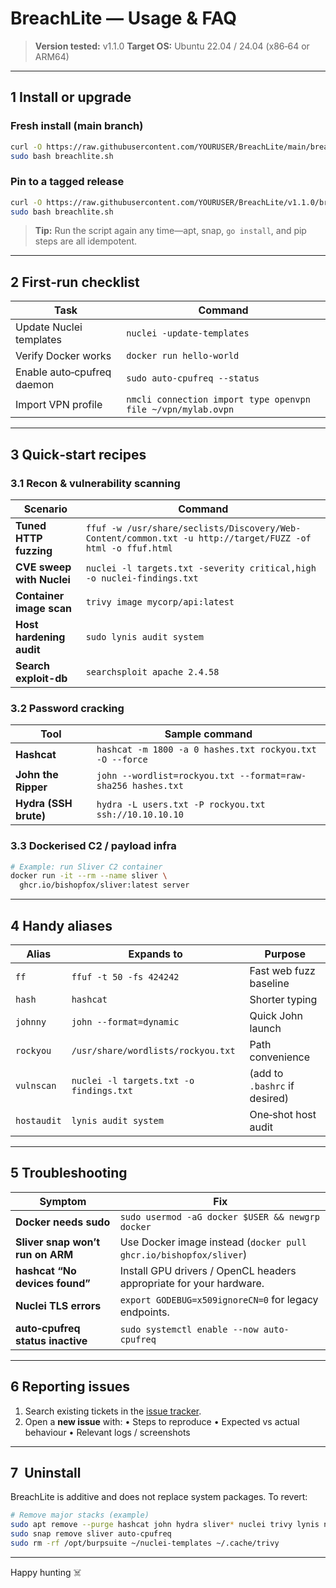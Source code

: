 # BreachLite — Usage & FAQ

> **Version tested:** v1.1.0
> **Target OS:** Ubuntu 22.04 / 24.04 (x86‑64 or ARM64)

---

## 1 Install or upgrade

### Fresh install (main branch)

```bash
curl -O https://raw.githubusercontent.com/YOURUSER/BreachLite/main/breachlite.sh
sudo bash breachlite.sh
```

### Pin to a tagged release

```bash
curl -O https://raw.githubusercontent.com/YOURUSER/BreachLite/v1.1.0/breachlite.sh
sudo bash breachlite.sh
```

> **Tip:** Run the script again any time—apt, snap, `go install`, and pip steps are all idempotent.

---

## 2 First‑run checklist

| Task                       | Command                                                      |
| -------------------------- | ------------------------------------------------------------ |
| Update Nuclei templates    | `nuclei -update-templates`                                   |
| Verify Docker works        | `docker run hello-world`                                     |
| Enable auto‑cpufreq daemon | `sudo auto-cpufreq --status`                                 |
| Import VPN profile         | `nmcli connection import type openvpn file ~/vpn/mylab.ovpn` |

---

## 3 Quick‑start recipes

### 3.1 Recon & vulnerability scanning

| Scenario                  | Command                                                                                                    |
| ------------------------- | ---------------------------------------------------------------------------------------------------------- |
| **Tuned HTTP fuzzing**    | `ffuf -w /usr/share/seclists/Discovery/Web-Content/common.txt -u http://target/FUZZ -of html -o ffuf.html` |
| **CVE sweep with Nuclei** | `nuclei -l targets.txt -severity critical,high -o nuclei-findings.txt`                                     |
| **Container image scan**  | `trivy image mycorp/api:latest`                                                                            |
| **Host hardening audit**  | `sudo lynis audit system`                                                                                  |
| **Search exploit-db**     | `searchsploit apache 2.4.58`                                                                               |

### 3.2 Password cracking

| Tool                  | Sample command                                               |
| --------------------- | ------------------------------------------------------------ |
| **Hashcat**           | `hashcat -m 1800 -a 0 hashes.txt rockyou.txt -O --force`     |
| **John the Ripper**   | `john --wordlist=rockyou.txt --format=raw-sha256 hashes.txt` |
| **Hydra (SSH brute)** | `hydra -L users.txt -P rockyou.txt ssh://10.10.10.10`        |

### 3.3 Dockerised C2 / payload infra

```bash
# Example: run Sliver C2 container
docker run -it --rm --name sliver \
  ghcr.io/bishopfox/sliver:latest server
```

---

## 4 Handy aliases

| Alias       | Expands to                              | Purpose                       |
| ----------- | --------------------------------------- | ----------------------------- |
| `ff`        | `ffuf -t 50 -fs 424242`                 | Fast web fuzz baseline        |
| `hash`      | `hashcat`                               | Shorter typing                |
| `johnny`    | `john --format=dynamic`                 | Quick John launch             |
| `rockyou`   | `/usr/share/wordlists/rockyou.txt`      | Path convenience              |
| `vulnscan`  | `nuclei -l targets.txt -o findings.txt` | (add to `.bashrc` if desired) |
| `hostaudit` | `lynis audit system`                    | One‑shot host audit           |

---

## 5 Troubleshooting

| Symptom                          | Fix                                                                 |
| -------------------------------- | ------------------------------------------------------------------- |
| **Docker needs sudo**            | `sudo usermod -aG docker $USER && newgrp docker`                    |
| **Sliver snap won’t run on ARM** | Use Docker image instead (`docker pull ghcr.io/bishopfox/sliver`)   |
| **hashcat “No devices found”**   | Install GPU drivers / OpenCL headers appropriate for your hardware. |
| **Nuclei TLS errors**            | `export GODEBUG=x509ignoreCN=0` for legacy endpoints.               |
| **auto‑cpufreq status inactive** | `sudo systemctl enable --now auto-cpufreq`                          |

---

## 6 Reporting issues

1. Search existing tickets in the [issue tracker](https://github.com/eriklacson/BreachLite/issues).
2. Open a **new issue** with:
   • Steps to reproduce
   • Expected vs actual behaviour
   • Relevant logs / screenshots

---

## 7  Uninstall

BreachLite is additive and does not replace system packages.
To revert:

```bash
# Remove major stacks (example)
sudo apt remove --purge hashcat john hydra sliver* nuclei trivy lynis nikto
sudo snap remove sliver auto-cpufreq
sudo rm -rf /opt/burpsuite ~/nuclei-templates ~/.cache/trivy
```

---

Happy hunting ☠️
